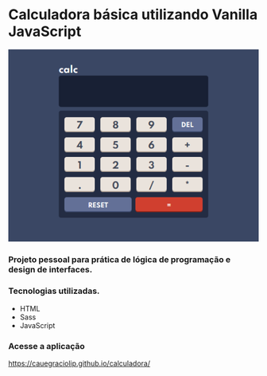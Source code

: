 # Calculadora básica utilizando Vanilla JavaScript

<img src="images/img-print.png">

### Projeto pessoal para prática de lógica de programação e design de interfaces.

### Tecnologias utilizadas.

* HTML
* Sass
* JavaScript

### Acesse a aplicação

https://cauegraciolip.github.io/calculadora/
